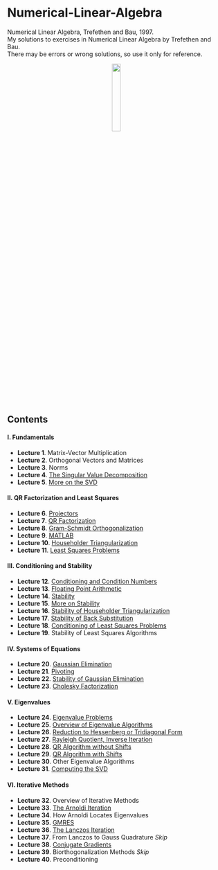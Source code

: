# Numerical-Linear-Algebra
Numerical Linear Algebra, Trefethen and Bau, 1997. <br>
My solutions to exercises in Numerical Linear Algebra by Trefethen and Bau. <br>
There may be errors or wrong solutions, so use it only for reference. <br>

<p align = "center">
<img src = "https://user-images.githubusercontent.com/88715406/156889604-92cec130-85dd-4b65-a004-f11b0b15c46f.png" width = "20%" height = "20%">
</p>

## Contents
#### I. Fundamentals
* **Lecture 1**. Matrix-Vector Multiplication
* **Lecture 2**. Orthogonal Vectors and Matrices
* **Lecture 3**. Norms
* **Lecture 4**. [The Singular Value Decomposition](https://github.com/leeyngdo/Numerical-Linear-Algebra/tree/main/4.%20The%20Singular%20Value%20Decomposition) 
* **Lecture 5**. [More on the SVD](https://github.com/leeyngdo/Numerical-Linear-Algebra/blob/main/5.%20More%20on%20the%20SVD.pdf)

#### II. QR Factorization and Least Squares
* **Lecture 6**. [Projectors](https://github.com/leeyngdo/Numerical-Linear-Algebra/blob/main/6.%20Projectors/6.%20Projectors.pdf)
* **Lecture 7**. [QR Factorization](https://github.com/leeyngdo/Numerical-Linear-Algebra/tree/main/7.%20QR%20Factorization)
* **Lecture 8**. [Gram-Schmidt Orthogonalization](https://github.com/leeyngdo/Numerical-Linear-Algebra/blob/main/8.%20Gram-Schmidt%20Orthogonalization) 
* **Lecture 9**. [MATLAB](https://github.com/leeyngdo/Numerical-Linear-Algebra/blob/main/9.%20MATLAB) 
* **Lecture 10**. [Householder Triangularization](https://github.com/leeyngdo/Numerical-Linear-Algebra/blob/main/10.%20Householder%20Triangularization) 
* **Lecture 11**. [Least Squares Problems](https://github.com/leeyngdo/Numerical-Linear-Algebra/tree/main/11.%20Least%20Square%20Problems) 

#### III. Conditioning and Stability
* **Lecture 12**. [Conditioning and Condition Numbers](https://github.com/leeyngdo/Numerical-Linear-Algebra/blob/main/12.%20Conditioning%20and%20Condition%20Numbers) 
* **Lecture 13**. [Floating Point Arithmetic](https://github.com/leeyngdo/Numerical-Linear-Algebra/blob/main/13.%20Floating%20Point%20Arithmetic) 
* **Lecture 14**. [Stability](https://github.com/leeyngdo/Numerical-Linear-Algebra/blob/main/14.%20Stability) 
* **Lecture 15**. [More on Stability](https://github.com/leeyngdo/Numerical-Linear-Algebra/tree/main/15.%20More%20On%20Stability) 
* **Lecture 16**. [Stability of Householder Triangularization](https://github.com/leeyngdo/Numerical-Linear-Algebra/blob/main/16.%20Stability%20of%20Householder%20Triangularization) 
* **Lecture 17**. [Stability of Back Substitution](https://github.com/leeyngdo/Numerical-Linear-Algebra/blob/main/17.%20Stability%20of%20Back%20Substitution) 
* **Lecture 18**. [Conditioning of Least Squares Problems](https://github.com/leeyngdo/Numerical-Linear-Algebra/blob/main/18.%20Conditioning%20of%20Least%20Squares%20Problems) 
* **Lecture 19**. Stability of Least Squares Algorithms

#### IV. Systems of Equations
* **Lecture 20**. [Gaussian Elimination](https://github.com/leeyngdo/Numerical-Linear-Algebra/blob/main/20.%20Gaussian%20Elimination) 
* **Lecture 21**. [Pivoting](https://github.com/leeyngdo/Numerical-Linear-Algebra/blob/main/21.%20Pivoting) 
* **Lecture 22**. [Stability of Gaussian Elimination](https://github.com/leeyngdo/Numerical-Linear-Algebra/blob/main/22.%20Stability%20of%20Gaussian%20Elimination) 
* **Lecture 23**. [Cholesky Factorization](https://github.com/leeyngdo/Numerical-Linear-Algebra/blob/main/23.%20Cholesky%20Factorization) 

#### V. Eigenvalues
* **Lecture 24**. [Eigenvalue Problems](https://github.com/leeyngdo/Numerical-Linear-Algebra/tree/main/24.%20Eigenvalue%20Problems)
* **Lecture 25**. [Overview of Eigenvalue Algorithms](https://github.com/leeyngdo/Numerical-Linear-Algebra/tree/main/25.%20Overview%20of%20Eigenvalue%20Algorithms)
* **Lecture 26**. [Reduction to Hessenberg or Tridiagonal Form](https://github.com/leeyngdo/Numerical-Linear-Algebra/tree/main/26.%20Reduction%20to%20Hessenberg%20or%20Tridiagonal%20Form)
* **Lecture 27**. [Rayleigh Quotient, Inverse Iteration](https://github.com/leeyngdo/Numerical-Linear-Algebra/tree/main/27.%20Rayleigh%20Quotient%2C%20Inverse%20Iteration)
* **Lecture 28**. [QR Algorithm without Shifts](https://github.com/leeyngdo/Numerical-Linear-Algebra/tree/main/28.%20QR%20Algorithm%20without%20Shifts) 
* **Lecture 29**. [QR Algorithm with Shifts](https://github.com/leeyngdo/Numerical-Linear-Algebra/tree/main/29.%20QR%20Algorithm%20with%20Shifts)
* **Lecture 30**. Other Eigenvalue Algorithms
* **Lecture 31**. [Computing the SVD](https://github.com/leeyngdo/Numerical-Linear-Algebra/tree/main/31.%20Computing%20the%20SVD)

#### VI. Iterative Methods
* **Lecture 32**. Overview of Iterative Methods
* **Lecture 33**. [The Arnoldi Iteration](https://github.com/leeyngdo/Numerical-Linear-Algebra/tree/main/33.%20The%20Arnoldi%20Iteration)
* **Lecture 34**. How Arnoldi Locates Eigenvalues
* **Lecture 35**. [GMRES](https://github.com/leeyngdo/Numerical-Linear-Algebra/tree/main/35.%20GMRES)
* **Lecture 36**. [The Lanczos Iteration](https://github.com/leeyngdo/Numerical-Linear-Algebra/tree/main/36.%20The%20Lanczos%20Iteration) 
* **Lecture 37**. From Lanczos to Gauss Quadrature *Skip*
* **Lecture 38**. [Conjugate Gradients](https://github.com/leeyngdo/Numerical-Linear-Algebra/tree/main/38.%20Conjugate%20Gradients)
* **Lecture 39**. Biorthogonalization Methods *Skip*
* **Lecture 40**. Preconditioning
